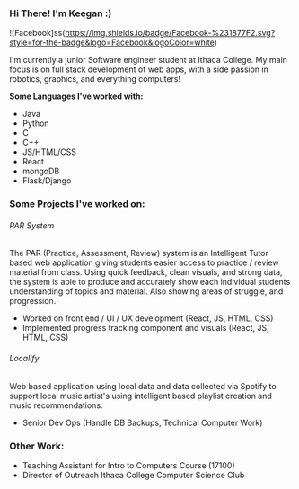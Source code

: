 ### Hi There! I'm Keegan :)
![Facebook]ss(https://img.shields.io/badge/Facebook-%231877F2.svg?style=for-the-badge&logo=Facebook&logoColor=white)


I'm currently a junior Software engineer student at Ithaca College. My main focus is on full stack development of web apps, with a side passion in robotics, graphics, and everything computers!

**Some Languages I've worked with:**
- Java
- Python
- C
- C++
- JS/HTML/CSS
- React
- mongoDB
- Flask/Django

### Some Projects I've worked on: ###

###### PAR System ######
The PAR (Practice, Assessment, Review) system is an Intelligent Tutor based web application giving students easier access to practice / review material from class. Using quick feedback, clean visuals, and strong data, the system is able to produce and accurately show each individual students understanding of topics and material. Also showing areas of struggle, and progression. 
- Worked on front end / UI / UX development (React, JS, HTML, CSS)
- Implemented progress tracking component and visuals (React, JS, HTML, CSS)

###### Localify ######
Web based application using local data and data collected via Spotify to support local music artist's using intelligent based playlist creation and music recommendations.
- Senior Dev Ops (Handle DB Backups, Technical Computer Work)

### Other Work: ###
- Teaching Assistant for Intro to Computers Course (17100)
- Director of Outreach Ithaca College Computer Science Club


